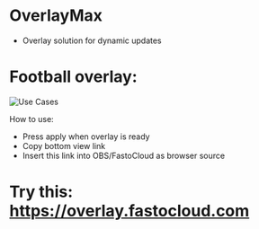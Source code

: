 # OverlayMax

- Overlay solution for dynamic updates

# Football overlay:
![Use Cases](https://raw.githubusercontent.com/fastogt/overlaymax/master/docs/images/football_overlay.png)

How to use:
- Press apply when overlay is ready
- Copy bottom view link
- Insert this link into OBS/FastoCloud as browser source

# Try this: https://overlay.fastocloud.com
